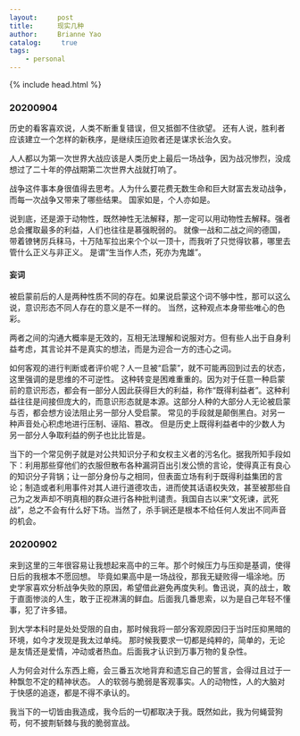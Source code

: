 ```yaml
---
layout:     post
title:      现实几种
author:     Brianne Yao
catalog: 	 true
tags:
    - personal
---
```

{% include head.html %}



### 20200904

历史的看客喜欢说，人类不断重复错误，但又抵御不住欲望。
还有人说，胜利者应该建立一个怎样的新秩序，是继续压迫败者还是谋求长治久安。

人人都以为第一次世界大战应该是人类历史上最后一场战争，因为战况惨烈，没成想过了二十年的停战期第二次世界大战就打响了。

战争这件事本身很值得去思考。人为什么要花费无数生命和巨大财富去发动战争，而每一次战争又带来了哪些结果。
国家如是，个人亦如是。

说到底，还是源于动物性，既然神性无法解释，那一定可以用动物性去解释。强者总会攫取最多的利益，人们也往往是慕强睨弱的。
就像一战和二战之间的德国，带着镣铐厉兵秣马，十万陆军拉出来个个以一顶十，而我听了只觉得钦慕，哪里去管什么正义与非正义。
是谓“生当作人杰，死亦为鬼雄”。


#### 妄词

被启蒙前后的人是两种性质不同的存在。如果说启蒙这个词不够中性，那可以这么说，意识形态不同人存在的意义是不一样的。
当然，这种观点本身带些唯心的色彩。

两者之间的沟通大概率是无效的，互相无法理解和说服对方。但有些人出于自身利益考虑，其言论并不是真实的想法，而是为迎合一方的违心之词。

如何客观的进行判断或者评价呢？人一旦被“启蒙”，就不可能再回到过去的状态，这里强调的是思维的不可逆性。
这种转变是困难重重的。因为对于任意一种启蒙前的意识形态，都会有一部分人因此获得巨大的利益，称作“既得利益者”。这种利益往往是间接但庞大的，而意识形态就是本源。这部分人种的大部分人无论被启蒙与否，都会想方设法阻止另一部分人受启蒙。
常见的手段就是颠倒黑白。对另一种声音处心积虑地进行压制、诬陷、篡改。
但是历史上既得利益者中的少数人为另一部分人争取利益的例子也比比皆是。

当下的一个常见例子就是对公共知识分子和女权主义者的污名化。据我所知手段如下：利用那些穿他们的衣服但散布各种漏洞百出引发公愤的言论，使得真正有良心的知识分子背锅；让一部分身份与之相同，但表面立场有利于既得利益集团的言论；制造或者利用事件对其人进行道德攻击，进而使其话语权失效，甚至被那些自己为之发声却不明真相的群众进行各种批判谴责。我国自古以来“文死谏，武死战”，总之不会有什么好下场。当然了，杀手锏还是根本不给任何人发出不同声音的机会。



### 20200902

来到这里的三年很容易让我想起来高中的三年。那个时候压力与压抑是基调，使得日后的我根本不愿回想。
毕竟如果高中是一场战役，那我无疑败得一塌涂地。历史学家喜欢分析战争失败的原因，希望借此避免再度失利。鲁迅说，真的战士，敢于直面惨淡的人生，敢于正视淋漓的鲜血。后面我几番思索，以为是自己年轻不懂事，犯了许多错。

到大学本科时是处处受限的自由，那时候我将一部分客观原因归于当时压抑黑暗的环境，如今才发现是我太过单纯。
那时候我要求一切都是纯粹的，简单的，无论是友情还是爱情，冲动或者热血。后面我才认识到万事万物的复杂性。

人为何会对什么东西上瘾，会三番五次地背弃和遗忘自己的誓言，会得过且过于一种飘忽不定的精神状态。
人的软弱与脆弱是客观事实。人的动物性，人的大脑对于快感的追逐，都是不得不承认的。

我当下的一切皆由我造成，我今后的一切都取决于我。既然如此，我为何蝇营狗苟，何不披荆斩棘与我的脆弱宣战。
